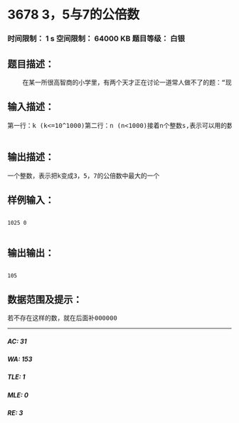 # 3678 3，5与7的公倍数   
### 时间限制： 1 s     空间限制： 64000 KB     题目等级： 白银  
## 题目描述：  

<pre>
    在某一所很高智商的小学里，有两个天才正在讨论一道常人做不了的题：“现在给你一个数，k。现在给你n个整数。现在你可以在k的末尾任意加上这n的整数中的一个（不可以不加）。问：是否可以把k变成3，5，7的公倍数！”
</pre>
  
  
## 输入描述：  

<pre>
第一行：k (k<=10^1000)第二行：n (n<1000)接着n个整数s,表示可以用的数字(1<=s<=10^5)  

</pre>
  
  
## 输出描述：  

<pre>
一个整数，表示把k变成3，5，7的公倍数中最大的一个
</pre>
  
  
## 样例输入：  

<pre><code>
1025 0  

</code></pre>
  
  
## 输出输出：  

<pre><code>
105
</code></pre>
  
  
## 数据范围及提示：  

<pre>
若不存在这样的数，就在后面补000000
</pre>
  
  
***  

##### AC: 31  
##### WA: 153  
##### TLE: 1  
##### MLE: 0  
##### RE: 3  

